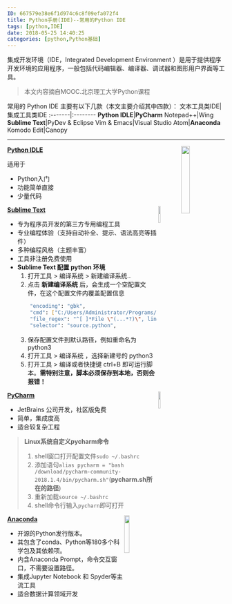 ```yaml
---
ID: 667579e38e6f1d974c6c8f09efa072f4
title: Python手册(IDE)--常用的Python IDE
tags: [python,IDE]
date: 2018-05-25 14:40:25
categories: [python,Python基础]
---
```


集成开发环境（IDE，Integrated Development Environment ）是用于提供程序开发环境的应用程序，一般包括代码编辑器、编译器、调试器和图形用户界面等工具。

<!-- more -->

> 本文内容摘自MOOC.北京理工大学Python课程

常用的 Python IDE 主要有以下几款（本文主要介绍其中四款）：
文本工具类IDE| 集成工具类IDE
:-------|:--------
**Python IDLE**|**PyCharm**
Notepad++|Wing
**Sublime Text**|PyDev & Eclipse
Vim & Emacs|Visual Studio
Atom|**Anaconda**
Komodo Edit|Canopy



-------

[**Python IDLE**](https://www.python.org/downloads/)<img src="/images/python.png" width="20%" height="20%" align="right"/>

适用于

- Python入门
- 功能简单直接
- 少量代码


[**Sublime Text**](http://www.sublimetext.com/)<img src="/images/sublime.jpg" width="10%" height="10%" align="right"/>

- 专为程序员开发的第三方专用编程工具
- 专业编程体验（支持自动补全、提示、语法高亮等插件）
- 多种编程风格（主题丰富）
- 工具非注册免费使用
- **Sublime Text 配置 python 环境**
   1. 打开工具 > 编译系统 > 新建编译系统..
   2. 点击 **新建编译系统** 后，会生成一个空配置文件，在这个配置文件内覆盖配置信息
   ```bash
       "encoding": "gbk",
       "cmd": ["C:/Users/Administrator/Programs/Python/python.exe","-u","$file"],
       "file_regex": "^[ ]*File \"(...*?)\", line ([0-9]*)",
       "selector": "source.python",
   ```
   3. 保存配置文件到默认路径，例如重命名为 python3
   4. 打开工具 > 编译系统 ，选择新建号的 python3 
   5. 打开工具 > 编译或者快捷键 ctrl+B 即可运行脚本。**需特别注意，脚本必须保存到本地，否则会报错！**

[**PyCharm**](https://www.jetbrains.com/pycharm/)<img src="/images/pc.jpg" width="10%" height="10%" align="right"/>


- JetBrains 公司开发，社区版免费
- 简单，集成度高
- 适合较复杂工程

> **Linux系统自定义pycharm命令**
> 1. shell窗口打开配置文件`sudo ~/.bashrc`
> 2. 添加语句`alias pycharm = "bash /download/pycharm-community-2018.1.4/bin/pycharm.sh"`(**pycharm.sh所在的路径**)
> 3. 重新加载`source ~/.bashrc`
> 4. shell命令行输入`pycharn`即可打开


[**Anaconda**](https://www.anaconda.com/download/)<img src="/images/anaconda.png" width="15%" height="15%" align="right"/>


- 开源的Python发行版本。
- 其包含了conda、Python等180多个科学包及其依赖项。
- 内含Anaconda Prompt，命令交互窗口，不需要设置路径。
- 集成Jupyter Notebook 和 Spyder等主流工具
- 适合数据计算领域开发



